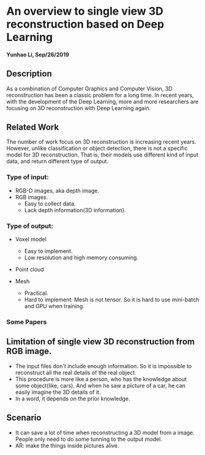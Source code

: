 # An overview to single view 3D reconstruction based on Deep Learning

#### Yunhao Li, Sep/26/2019

## Description

As a combination of Computer Graphics and Computer Vision, 3D reconstruction has been a classic problem for a long time. In recent years, with the development of the Deep Learning, more and more researchers are focusing on 3D reconstruction with Deep Learning again. 

## Related Work

The number of work focus on 3D reconstruction is increasing recent years. However, unlike classification or object detection, there is not a specific model for 3D reconstruction. That is, their models use different kind of input data, and return different type of output.

### Type of input: 

+ RGB-D images, aka depth image.
+ RGB images.
  + Easy to collect data.
  + Lack depth information(3D information).

### Type of output:

+ Voxel model
  + Easy to implement.
  + Low resolution and high memory consuming.

+ Point cloud
+ Mesh
  + Practical.
  + Hard to implement: Mesh is not tensor. So it is hard to use mini-batch and GPU when training.

### Some Papers



## Limitation of single view 3D reconstruction from RGB image.

+ The input files don't include enough information. So it is impossible to reconstruct all the real details of the real object.
+ This procedure is more like a person, who has the knowledge about some object(like, cars). And when he saw a picture of a car, he can easily imagine the 3D details of it. 
+ In a word, it depends on the prior knowledge. 

## Scenario

+ It can save a lot of time when reconstructing a 3D model from a image. People only need to do some tunning to the output model.
+ AR: make the things inside pictures alive.